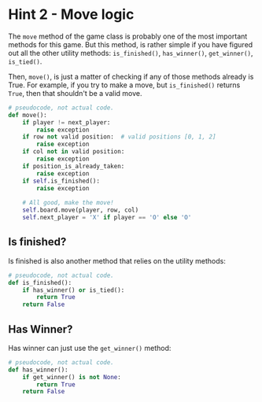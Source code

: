 # Hint 2 - Move logic

The `move` method of the game class is probably one of the most important methods for this game. But this method, is rather simple if you have figured out all the other utility methods: `is_finished()`, `has_winner()`, `get_winner()`, `is_tied()`. 

Then, `move()`, is just a matter of checking if any of those methods already is True. For example, if you try to make a move, but `is_finished()` returns `True`, then that shouldn't be a valid move.

```python
# pseudocode, not actual code.
def move():
    if player != next_player:
        raise exception
    if row not valid position:  # valid positions [0, 1, 2]
        raise exception
    if col not in valid position:
        raise exception
    if position_is_already_taken:
        raise exception
    if self.is_finished():
        raise exception
        
    # All good, make the move!
    self.board.move(player, row, col)
    self.next_player = 'X' if player == 'O' else 'O'
```

## Is finished?

Is finished is also another method that relies on the utility methods:

```python
# pseudocode, not actual code.
def is_finished():
    if has_winner() or is_tied():
        return True
    return False
```

## Has Winner?

Has winner can just use the `get_winner()` method:

```python
# pseudocode, not actual code.
def has_winner():
    if get_winner() is not None:
        return True
    return False
```
